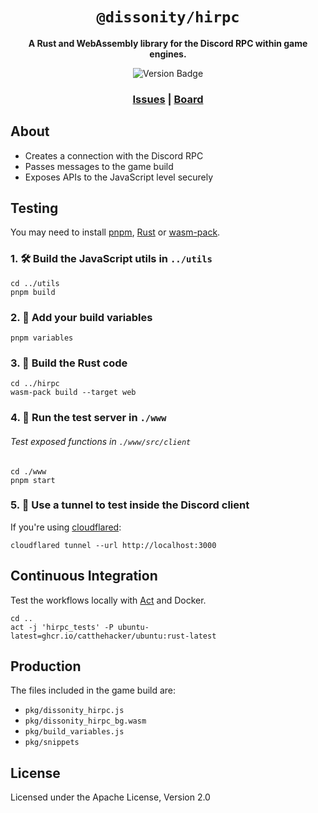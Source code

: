 <div align="center">

  <h1><code>@dissonity/hirpc</code></h1>

  <strong>A Rust and WebAssembly library for the Discord RPC within game engines.</strong>

  <p>
    <img src="https://img.shields.io/badge/version-v0.1.0-red" alt="Version Badge" />
  </p>

  <h3>
    <a href="https://github.com/Furnyr/Dissonity/issues">Issues</a>
    <span> | </span>
    <a href="https://github.com/users/Furnyr/projects/2">Board</a>
  </h3>
</div>

## About

- Creates a connection with the Discord RPC
- Passes messages to the game build
- Exposes APIs to the JavaScript level securely

## Testing

You may need to install [pnpm](https://pnpm.io), [Rust](https://www.rust-lang.org/learn/get-started) or [wasm-pack](https://rustwasm.github.io/wasm-pack/installer/).

### 1. 🛠️ Build the JavaScript utils in `../utils`
```
cd ../utils
pnpm build
```

### 2. 🧩 Add your build variables
```
pnpm variables
```

### 3. 🦀 Build the Rust code
```
cd ../hirpc
wasm-pack build --target web
```

### 4. 🔌 Run the test server in `./www`

###### Test exposed functions in `./www/src/client`

```
cd ./www
pnpm start
```

### 5. 🔬 Use a tunnel to test inside the Discord client

If you're using [cloudflared](https://developers.cloudflare.com/cloudflare-one/connections/connect-networks/get-started/create-local-tunnel/#1-download-and-install-cloudflared):
```
cloudflared tunnel --url http://localhost:3000
```

## Continuous Integration

Test the workflows locally with [Act](https://github.com/nektos/act) and Docker.

```
cd ..
act -j 'hirpc_tests' -P ubuntu-latest=ghcr.io/catthehacker/ubuntu:rust-latest
```

## Production

The files included in the game build are:

- `pkg/dissonity_hirpc.js`
- `pkg/dissonity_hirpc_bg.wasm`
- `pkg/build_variables.js`
- `pkg/snippets`

## License

Licensed under the Apache License, Version 2.0